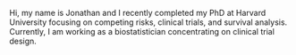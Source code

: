 Hi, my name is Jonathan and I recently completed my PhD at Harvard University focusing on competing risks, clinical trials, and survival analysis. Currently, I am working as a biostatistician concentrating on clinical trial design.
